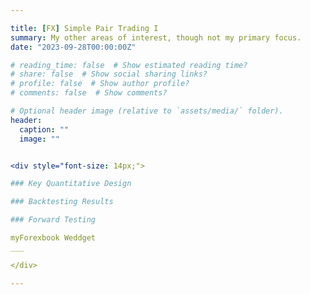 ```yaml
---

title: [FX] Simple Pair Trading I
summary: My other areas of interest, though not my primary focus. 
date: "2023-09-28T00:00:00Z"

# reading_time: false  # Show estimated reading time?
# share: false  # Show social sharing links?
# profile: false  # Show author profile?
# comments: false  # Show comments?

# Optional header image (relative to `assets/media/` folder).
header:
  caption: ""
  image: ""


<div style="font-size: 14px;">

### Key Quantitative Design

### Backtesting Results

### Forward Testing

myForexbook Weddget
___

</div>

---
```

